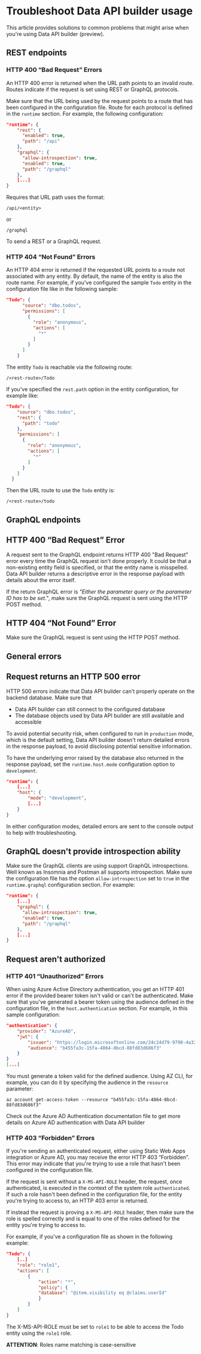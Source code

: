 # Troubleshoot Data API builder usage

This article provides solutions to common problems that might arise when you're using Data API builder (preview).

## REST endpoints

### HTTP 400 “Bad Request” Errors

An HTTP 400 error is returned when the URL path points to an invalid route. Routes indicate if the request is set using REST or GraphQL protocols.

Make sure that the URL being used by the request points to a route that has been configured in the configuration file. Route for each protocol is defined in the `runtime` section.  For example, the following configuration:

```json
"runtime": {
    "rest": {
      "enabled": true,
      "path": "/api"
    },
    "graphql": {
      "allow-introspection": true,
      "enabled": true,
      "path": "/graphql"
    },
    [...]
}
```

Requires that URL path uses the format:

```shell
/api/<entity>
```

or

```shell
/graphql
```

To send a REST or a GraphQL request.

### HTTP 404 “Not Found” Errors

An HTTP 404 error is returned if the requested URL points to a route not associated with any entity. By default, the name of the entity is also the route name.  For example, if you've configured the sample `Todo` entity in the configuration file like in the following sample:

```json
"Todo": {
      "source": "dbo.todos",
      "permissions": [
        {
          "role": "anonymous",
          "actions": [
            "*"
          ]
        }
      ]
    }
```

The entity `Todo` is reachable via the following route:

```shell
/<rest-route>/Todo
```

If you've specified the `rest.path` option in the entity configuration, for example like:

```json
"Todo": {
    "source": "dbo.todos",
    "rest": {
      "path": "todo"
    },
    "permissions": [
      {
        "role": "anonymous",
        "actions": [
          "*"
        ]
      }
    ]
  }
```

Then the URL route to use the `Todo` entity is:

```shell
/<rest-route>/todo
```

## GraphQL endpoints

## HTTP 400 “Bad Request” Error

A request sent to the GraphQL endpoint returns HTTP 400 "Bad Request" error every time the GraphQL request isn't done properly. It could be that a non-existing entity field is specified, or that the entity name is misspelled. Data API builder returns a descriptive error in the response payload with details about the error itself.

If the return GraphQL error is *"Either the parameter query or the parameter ID has to be set."*, make sure the GraphQL request is sent using the HTTP POST method.

## HTTP 404 “Not Found” Error

Make sure the GraphQL request is sent using the HTTP POST method.

## General errors

## Request returns an HTTP 500 error

HTTP 500 errors indicate that Data API builder can't properly operate on the backend database. Make sure that

- Data API builder can still connect to the configured database
- The database objects used by Data API builder are still available and accessible

To avoid potential security risk, when configured to run in `production` mode, which is the default setting, Data API builder doesn't return detailed errors in the response payload, to avoid disclosing potential sensitive information.

To have the underlying error raised by the database also returned in the response payload, set the `runtime.host.mode`  configuration option to `development`.

```json
"runtime": {
    [...]
    "host": {
        "mode": "development",
        [...]
    }
}
```

In either configuration modes, detailed errors are sent to the console output to help with troubleshooting.

## GraphQL doesn't provide introspection ability

Make sure the GraphQL clients are using support GraphQL introspections. Well known as Insomnia and Postman all supports introspection. Make sure the configuration file has the option `allow-introspection` set to `true` in the `runtime.graphql` configuration section. For example:

```json
"runtime": {
    [...]
    "graphql": {
      "allow-introspection": true,
      "enabled": true,
      "path": "/graphql"
    },
    [...]
}
```

## Request aren't authorized

### HTTP 401 “Unauthorized” Errors

When using Azure Active Directory authentication, you get an HTTP 401 error if the provided bearer token isn't valid or can't be authenticated.
Make sure that you've generated a bearer token using the audience defined in the configuration file, in the `host.authentication` section. For example, in this sample configuration:

```json
"authentication": {
    "provider": "AzureAD",
    "jwt": {
        "issuer": "https://login.microsoftonline.com/24c24d79-9790-4a32-bbb4-a5a5c3ffedd5/v2.0/",
        "audience": "b455fa3c-15fa-4864-8bcd-88fd83d686f3"
    }
}
[...]
```

You must generate a token valid for the defined audience. Using AZ CLI, for example, you can do it by specifying the audience in the `resource` parameter:

```shell
az account get-access-token --resource "b455fa3c-15fa-4864-8bcd-88fd83d686f3"
```

Check out the Azure AD Authentication documentation file to get more details on Azure AD authentication with Data API builder

### HTTP 403 “Forbidden” Errors

If you're sending an authenticated request, either using Static Web Apps integration or Azure AD, you may receive the error HTTP 403 “Forbidden”. This error may indicate that you're trying to use a role that hasn't been configured in the configuration file.

If the request is sent without a `X-MS-API-ROLE` header, the request, once authenticated, is executed in the context of the system role `authenticated`. If such a role hasn't been defined in the configuration file, for the entity you're trying to access to, an HTTP 403 error is returned.

If instead the request is proving a `X-MS-API-ROLE` header, then make sure the role is spelled correctly and is equal to one of the roles defined for the entity you're trying to access to.

For example, if you've a configuration file as shown in the following example:

```json
"Todo": {
    [..]
    "role": "role1",
    "actions": [
        {
            "action": "*",
            "policy": {
            "database": "@item.visibility eq @claims.userId"
            }
        }
    ]
}
```

The X-MS-API-ROLE must be set to `role1` to be able to access the Todo entity using the `role1` role.

**ATTENTION**: Roles name matching is case-sensitive
